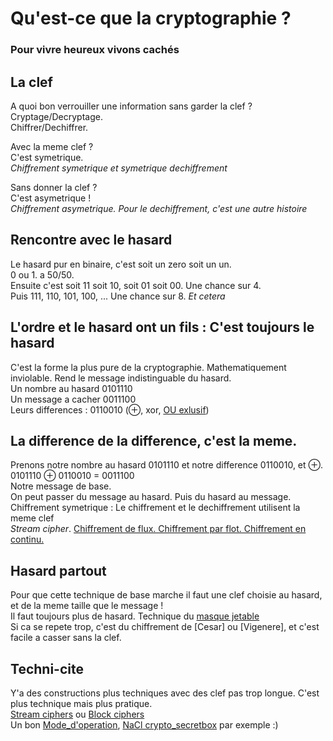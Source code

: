 Qu'est-ce que la cryptographie ?
================================

### Pour vivre heureux vivons cachés

La clef
-------

A quoi bon verrouiller une information sans garder la clef ?<br/>
Cryptage/Decryptage.<br/>
Chiffrer/Dechiffrer.

Avec la meme clef ?<br/>
C'est symetrique.<br/>
_Chiffrement symetrique et symetrique dechiffrement_

Sans donner la clef ?<br/>
C'est asymetrique !<br/>
_Chiffrement asymetrique. Pour le dechiffrement, c'est une autre histoire_

## Rencontre avec le hasard
Le hasard pur en binaire, c'est soit un zero soit un un. <br/>
0 ou 1. a 50/50.<br/>
Ensuite c'est soit 11 soit 10, soit 01 soit 00.
Une chance sur 4.<br/>
Puis 111, 110, 101, 100, ...
Une chance sur 8. _Et cetera_

## L'ordre et le hasard ont un fils : C'est toujours le hasard
C'est la forme la plus pure de la cryptographie. Mathematiquement inviolable. Rend le message indistinguable du hasard.<br/>
Un nombre au hasard 0101110<br/>
Un message a cacher 0011100<br/>
Leurs differences : 0110010 (⊕, xor, [OU exlusif](https://fr.wikipedia.org/wiki/Fonction_OU_exclusif))

## La difference de la difference, c'est la meme.
Prenons notre nombre au hasard 0101110 et notre difference 0110010, et ⊕.<br/>
0101110 ⊕ 0110010 = 0011100<br/>
Notre message de base.<br/>
On peut passer du message au hasard. Puis du hasard au message.<br/>
Chiffrement symetrique : Le chiffrement et le dechiffrement utilisent la meme clef<br/>
_Stream cipher_. [Chiffrement de flux. Chiffrement par flot. Chiffrement en continu.](https://fr.wikipedia.org/wiki/Chiffrement_de_flux)

## Hasard partout
Pour que cette technique de base marche il faut une clef choisie au hasard, et de la meme taille que le message !<br/>
Il faut toujours plus de hasard. Technique du [masque jetable](https://fr.wikipedia.org/wiki/Masque_jetable)<br/>
Si ca se repete trop, c'est du chiffrement de [Cesar] ou [Vigenere], et c'est facile a casser sans la clef.

## Techni-cite
Y'a des constructions plus techniques avec des clef pas trop longue. C'est plus technique mais plus pratique.<br/>
[Stream ciphers](https://fr.wikipedia.org/wiki/Chiffrement_de_flux) ou [Block ciphers](https://en.wikipedia.org/wiki/Block_cipher)<br/>
Un bon [Mode_d'operation](https://fr.wikipedia.org/wiki/Mode_d%27op%C3%A9ration_(cryptographie)), [NaCl crypto_secretbox](https://nacl.cr.yp.to/secretbox.html) par exemple :)
